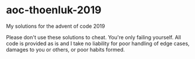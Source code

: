 # aoc-thoenluk-2019
My solutions for the advent of code 2019

Please don't use these solutions to cheat. You're only failing yourself. All code is provided as is and I take no liability for poor handling of edge cases, damages to you or others, or poor habits formed.
